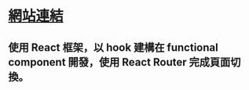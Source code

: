 # [網站連結](https://boisonchang.github.io/ReactMeetupWeb/)

## 使用 React 框架，以 hook 建構在 functional component 開發，使用 React Router 完成頁面切換。
